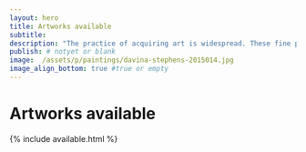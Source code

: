 ```yaml
---
layout: hero
title: Artworks available
subtitle:
description: "The practice of acquiring art is widespread. These fine paintings are available for purchase. Get in touch!"
publish: # notyet or blank
image:  /assets/p/paintings/davina-stephens-2015014.jpg
image_align_bottom: true #true or empty
---
```


# Artworks available


{% include available.html %}
